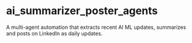 # ai_summarizer_poster_agents
A multi-agent automation that extracts recent AI ML updates, summarizes and posts on LinkedIn as daily updates.
